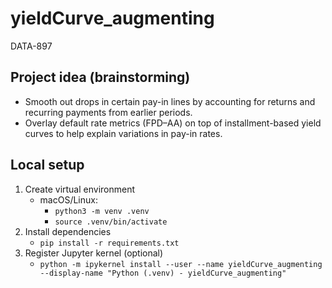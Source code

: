 # yieldCurve_augmenting
DATA-897

## Project idea (brainstorming)
- Smooth out drops in certain pay-in lines by accounting for returns and recurring payments from earlier periods.
- Overlay default rate metrics (FPD–AA) on top of installment-based yield curves to help explain variations in pay-in rates.

## Local setup
1. Create virtual environment
   - macOS/Linux:
     - `python3 -m venv .venv`
     - `source .venv/bin/activate`
2. Install dependencies
   - `pip install -r requirements.txt`
3. Register Jupyter kernel (optional)
   - `python -m ipykernel install --user --name yieldCurve_augmenting --display-name "Python (.venv) - yieldCurve_augmenting"`
